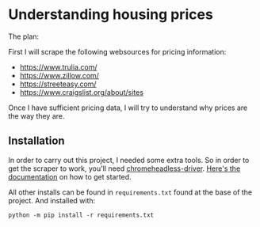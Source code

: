 # Understanding housing prices

The plan:

First I will scrape the following websources for pricing information:

* https://www.trulia.com/
* https://www.zillow.com/
* https://streeteasy.com/
* https://www.craigslist.org/about/sites

Once I have sufficient pricing data, I will try to understand why prices are the way they are.

## Installation

In order to carry out this project, I needed some extra tools.  So in order to get the scraper to work, you'll need [chromeheadless-driver](https://sites.google.com/a/chromium.org/chromedriver/downloads).  [Here's the documentation](https://github.com/SeleniumHQ/selenium/wiki/ChromeDriver) on how to get started. 

All other installs can be found in `requirements.txt` found at the base of the project.  And installed with:

`python -m pip install -r requirements.txt`



